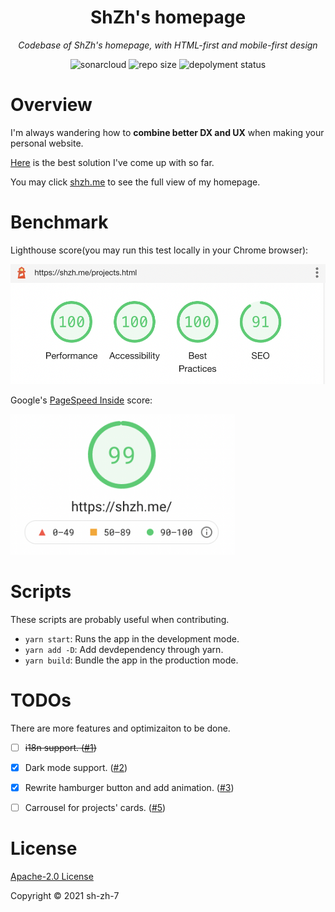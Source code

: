 

<h1 align="center">ShZh's homepage</h1>

<p align="center"><i>Codebase of ShZh's homepage, with HTML-first and mobile-first design</i></p>

<p align="center">
    <a href="https://sonarcloud.io/dashboard?id=ShZh-websites_my-personal-homepage" style="text-decoration:none" >
        <img src="https://sonarcloud.io/api/project_badges/measure?project=ShZh-websites_my-personal-homepage&metric=vulnerabilities" alt="sonarcloud"/>
    </a>
    <a href="https://github.com/ShZh-websites/my-personal-homepage" style="text-decoration:none" >
        <img src="https://img.shields.io/github/languages/code-size/ShZh-websites/my-personal-homepage" alt="repo size"/>
    </a>
  <a href="https://app.netlify.com/sites/sad-bardeen-bf5b4e/deploys" style="text-decoration:none">
        <img src="https://api.netlify.com/api/v1/badges/6e9453ef-0890-49a6-94c8-19546c95e5ec/deploy-status" alt="depolyment status"/>
    </a>
</p>

# Overview

I'm always wandering how to **combine better DX and UX** when making your personal website. 

[Here](docs/) is the best solution I've come up with so far.

 You may click [shzh.me](https://shzh.me) to see the full view of my homepage.



# Benchmark

Lighthouse score(you may run this test locally in your Chrome browser):

<img src="assets/lighthouse.png" width=600px />

Google's [PageSpeed Inside](https://developers.google.com/speed/pagespeed/insights/?url=https%3A%2F%2Fshzh.me%2F&tab=desktop) score:

<img src="./assets/page_speed_inside.png" height=225px />



# Scripts

These scripts are probably useful when contributing.

- `yarn start`: Runs the app in the development mode.
- `yarn add -D`: Add devdependency through yarn.
- `yarn build`: Bundle the app in the production mode.



# TODOs

There are more features and optimizaiton to be done.

- [ ] ~~i18n support. ([#1](https://github.com/ShZh-websites/my-personal-homepage/issues/1))~~
- [x] Dark mode support. ([#2](https://github.com/ShZh-websites/my-personal-homepage/issues/2))
- [x] Rewrite hamburger button and add animation. ([#3](https://github.com/ShZh-websites/my-personal-homepage/issues/3))
- [ ] Carrousel for projects' cards. ([#5](https://github.com/ShZh-websites/my-personal-homepage/issues/5))



# License

[Apache-2.0 License](LICENSE)

Copyright ©️ 2021 sh-zh-7